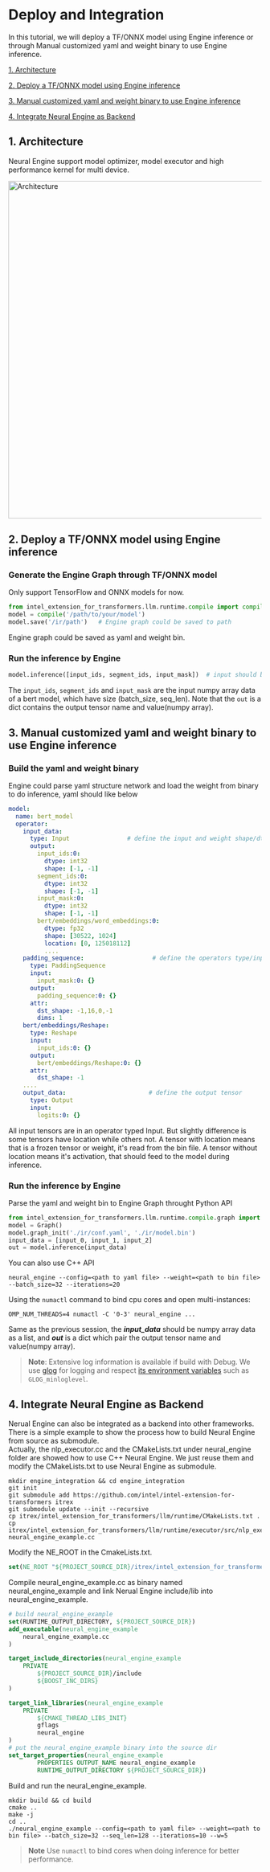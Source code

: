Deploy and Integration
=====
In this tutorial, we will deploy a TF/ONNX model using Engine inference or through Manual customized yaml and weight binary to use Engine inference.

[1. Architecture](#1-architecture)

[2. Deploy a TF/ONNX model using Engine inference](#2-deploy-a-tfonnx-model-using-engine-inference)

[3. Manual customized yaml and weight binary to use Engine inference](#3-manual-customized-yaml-and-weight-binary-to-use-engine-inference)

[4. Integrate Neural Engine as Backend](#4-Integrate-Neural-Engine-as-Backend)

## 1. Architecture
Neural Engine support model optimizer, model executor and high performance kernel for multi device.

<a target="_blank" href="imgs/infrastructure.png">
  <img src="imgs/infrastructure.png" alt="Architecture" width=762 height=672>
</a>

## 2. Deploy a TF/ONNX model using Engine inference

### Generate the Engine Graph through TF/ONNX model

Only support TensorFlow and ONNX models for now.

```python
from intel_extension_for_transformers.llm.runtime.compile import compile
model = compile('/path/to/your/model')
model.save('/ir/path')   # Engine graph could be saved to path
```

Engine graph could be saved as yaml and weight bin.

### Run the inference by Engine

```python
model.inference([input_ids, segment_ids, input_mask])  # input should be numpy array data
```

The `input_ids`, `segment_ids` and `input_mask` are the input numpy array data of a bert model, which have size (batch_size, seq_len). Note that the `out` is a dict contains the output tensor name and value(numpy array).

## 3. Manual customized yaml and weight binary to use Engine inference

### Build the yaml and weight binary

Engine could parse yaml structure network and load the weight from binary to do inference, yaml should like below

```yaml
model:
  name: bert_model
  operator:
    input_data:
      type: Input                # define the input and weight shape/dtype/location
      output:
        input_ids:0:
          dtype: int32
          shape: [-1, -1]
        segment_ids:0:
          dtype: int32
          shape: [-1, -1]
        input_mask:0:
          dtype: int32
          shape: [-1, -1]
        bert/embeddings/word_embeddings:0:
          dtype: fp32
          shape: [30522, 1024]
          location: [0, 125018112]
          ....
    padding_sequence:                   # define the operators type/input/output/attr
      type: PaddingSequence
      input:
        input_mask:0: {}
      output:
        padding_sequence:0: {}
      attr:
        dst_shape: -1,16,0,-1
        dims: 1
    bert/embeddings/Reshape:
      type: Reshape
      input:
        input_ids:0: {}
      output:
        bert/embeddings/Reshape:0: {}
      attr:
        dst_shape: -1
    ....
    output_data:                       # define the output tensor
      type: Output
      input:
        logits:0: {}
```
All input tensors are in an operator typed Input. But slightly difference is some tensors have location while others not. A tensor with location means that is a frozen tensor or weight, it's read from the bin file. A tensor without location means it's activation, that should feed to the model during inference.

### Run the inference by Engine

Parse the yaml and weight bin to Engine Graph throught Python API

```python
from intel_extension_for_transformers.llm.runtime.compile.graph import Graph
model = Graph()
model.graph_init('./ir/conf.yaml', './ir/model.bin')
input_data = [input_0, input_1, input_2]
out = model.inference(input_data)
```

You can also use C++ API
```shell
neural_engine --config=<path to yaml file> --weight=<path to bin file> --batch_size=32 --iterations=20
```
Using the `numactl` command to bind cpu cores and open multi-instances:
```shell
OMP_NUM_THREADS=4 numactl -C '0-3' neural_engine ...
```
Same as the previous session, the ***input_data*** should be numpy array data as a list, and ***out*** is a dict which pair the output tensor name and value(numpy array).

>**Note**: Extensive log information is available if build with Debug. We use [glog](https://github.com/google/glog) for logging and respect [its environment variables](https://github.com/google/glog#setting-flags) such as `GLOG_minloglevel`.

## 4. Integrate Neural Engine as Backend
Nerual Engine can also be integrated as a backend into other frameworks. There is a simple example to show the process how to build Neural Engine from source as submodule.  
Actually, the nlp_executor.cc and the CMakeLists.txt under neural_engine folder are showed how to use C++ Neural Engine. We just reuse them and modify the CMakeLists.txt to use Neural Engine as submodule.
```shell
mkdir engine_integration && cd engine_integration
git init
git submodule add https://github.com/intel/intel-extension-for-transformers itrex
git submodule update --init --recursive
cp itrex/intel_extension_for_transformers/llm/runtime/CMakeLists.txt .
cp itrex/intel_extension_for_transformers/llm/runtime/executor/src/nlp_executor.cc neural_engine_example.cc
```
Modify the NE_ROOT in the CmakeLists.txt.
```cmake
set(NE_ROOT "${PROJECT_SOURCE_DIR}/itrex/intel_extension_for_transformers/llm/runtime")
```

Compile neural_engine_example.cc as binary named neural_engine_example and link Nerual Engine include/lib into neural_engine_example.
```cmake
# build neural_engine_example
set(RUNTIME_OUTPUT_DIRECTORY, ${PROJECT_SOURCE_DIR})
add_executable(neural_engine_example
    neural_engine_example.cc
)

target_include_directories(neural_engine_example
    PRIVATE
        ${PROJECT_SOURCE_DIR}/include
        ${BOOST_INC_DIRS}
)

target_link_libraries(neural_engine_example
    PRIVATE
        ${CMAKE_THREAD_LIBS_INIT}
        gflags
        neural_engine
)
# put the neural_engine_example binary into the source dir
set_target_properties(neural_engine_example
        PROPERTIES OUTPUT_NAME neural_engine_example
        RUNTIME_OUTPUT_DIRECTORY ${PROJECT_SOURCE_DIR})
```

Build and run the neural_engine_example.
```shell
mkdir build && cd build
cmake ..
make -j
cd ..
./neural_engine_example --config=<path to yaml file> --weight=<path to bin file> --batch_size=32 --seq_len=128 --iterations=10 --w=5
```
>**Note** Use `numactl` to bind cores when doing inference for better performance.
